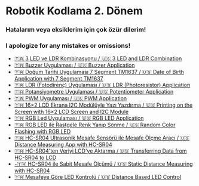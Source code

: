 <!--Height-->
<!--Italic-->
# Robotik Kodlama 2. Dönem
### Hatalarım veya eksiklerim için çok özür dilerim!
### I apologize for any mistakes or omissions!

  - [🇹🇷 3 LED ve LDR Kombinasyonu / 🇺🇸 3 LED and LDR Combination  ](https://github.com/zark0-x/robotik-kodlama-donem-2/tree/main/3%20LED%20and%20LDR%20Combination)
  - [🇹🇷 Buzzer Uygulaması / 🇺🇸 Buzzer Application](https://github.com/zark0-x/robotik-kodlama-donem-2/tree/main/Buzzer%20Application/buzzer_code)
  - [🇹🇷 Doğum Tarihi Uygulaması 7 Segment TM1637 / 🇺🇸 Date of Birth Application with 7 Segment TM1637 ](https://github.com/zark0-x/robotik-kodlama-donem-2/tree/main/Date%20of%20Birth%20Application%20with%207%20Segment%20TM1637/seven_segment_tm1637_code)
  - [🇹🇷 LDR (Fotodirenç) Uygulaması / 🇺🇸 LDR (Photoresistor) Application](https://github.com/zark0-x/robotik-kodlama-donem-2/tree/main/LDR%20%28Photoresistor%29%20Application)
  - [🇹🇷 Potansiyometre Uygulaması / 🇺🇸 Potentiometer Application  ](https://github.com/zark0-x/robotik-kodlama-donem-2/tree/main/Potentiometer%20Application)
  - [🇹🇷 PWM Uygulaması / 🇺🇸 PWM Application  ](https://github.com/zark0-x/robotik-kodlama-donem-2/tree/main/PWM%20Application)
  - [🇹🇷 16×2 LCD Ekrana I2C Modülüyle Yazı Yazdırma / 🇺🇸 Printing on the Screen with 16×2 LCD Screen and I2C Module  ](https://github.com/zark0-x/robotik-kodlama-donem-2/tree/main/Printing%20on%20the%20Screen%20with%2016%C3%972%20LCD%20Screen%20and%20I2C%20Module/lcd_l2c_code)
  - [🇹🇷 RGB Led Uygulaması / 🇺🇸 RGB LED Application](https://github.com/zark0-x/robotik-kodlama-donem-2/tree/main/RGB%20Led%20Application)
  - [🇹🇷 RGB LED ile Rastgele Renk Yanıp Sönme / 🇺🇸 Random Color Flashing with RGB LED](https://github.com/zark0-x/robotik-kodlama-donem-2/tree/main/Random%20Color%20Flashing%20Application%20with%20RGB%20LED)
  - [🇹🇷 HC-SR04 Ultrasonik Mesafe Sensörü ile Mesafe Ölçme Aracı / 🇺🇸 Distance Measuring App with HC-SR04](https://github.com/zark0-x/robotik-kodlama-donem-2/tree/main/Distance%20Measuring%20App/distance_measuring_app)
  - [🇹🇷 HC-SR04'ten Veriyi LCD'ye Aktarma / 🇺🇸 Transferring Data from HC-SR04 to LCD  ](https://github.com/zark0-x/robotik-kodlama-donem-2/tree/main/Distance%20Sensor%20Display/distance_sensor_display)
  - [-🇹🇷 HC-SR04 ile Sabit Mesafe Ölçümü / 🇺🇸 Static Distance Measuring with HC-SR04](https://github.com/zark0-x/robotik-kodlama-donem-2/tree/main/Static%20Distance%20Sensor/static_distance_sensor)
  - [🇹🇷 Mesafeye Göre LED Kontrolü / 🇺🇸 Distance Based LED Control](https://github.com/zark0-x/robotik-kodlama-donem-2/tree/main/Distance%20Based%20Led%20Control/distance_based_led_control)
